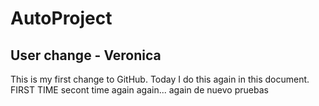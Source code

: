 # AutoProject

## User change - Veronica

This is my first change to GitHub.
Today I do this again in this document.
FIRST TIME
secont time
again
again...
again
de nuevo pruebas

